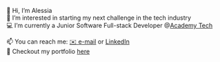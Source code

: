 👋 Hi, I’m Alessia  
👀 I’m interested in starting my next challenge in the tech industry  
💻 I’m currently a Junior Software Full-stack Developer @[Academy Tech](https://academy.tech/)  
  
📫 You can reach me: [✉️ e-mail](mailto:borys.alessia@gmail.com) or [LinkedIn](https://www.linkedin.com/in/alessiaborys/)  
🎨 Checkout my portfolio [here]()
